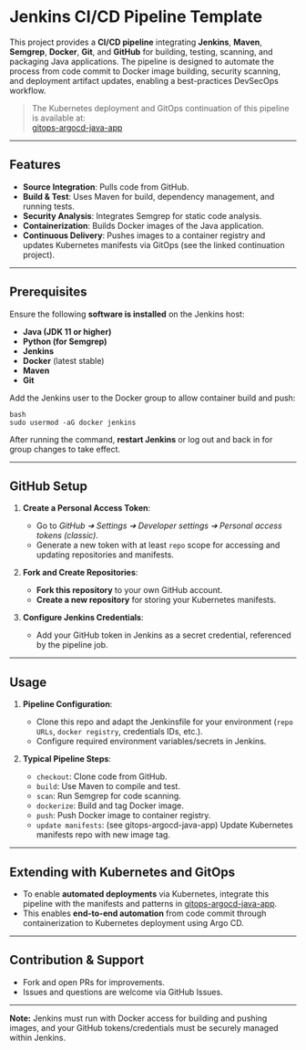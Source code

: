 # Jenkins CI/CD Pipeline Template

This project provides a **CI/CD pipeline** integrating **Jenkins**, **Maven**, **Semgrep**, **Docker**, **Git**, and **GitHub** for building, testing, scanning, and packaging Java applications. The pipeline is designed to automate the process from code commit to Docker image building, security scanning, and deployment artifact updates, enabling a best-practices DevSecOps workflow.

> The Kubernetes deployment and GitOps continuation of this pipeline is available at:  
> [gitops-argocd-java-app](https://github.com/dakkani/gitops-argocd-java-app.git)

---

## Features

- **Source Integration**: Pulls code from GitHub.
- **Build & Test**: Uses Maven for build, dependency management, and running tests.
- **Security Analysis**: Integrates Semgrep for static code analysis.
- **Containerization**: Builds Docker images of the Java application.
- **Continuous Delivery**: Pushes images to a container registry and updates Kubernetes manifests via GitOps (see the linked continuation project).

---

## Prerequisites

Ensure the following **software is installed** on the Jenkins host:
- **Java (JDK 11 or higher)**
- **Python (for Semgrep)**
- **Jenkins**
- **Docker** (latest stable)
- **Maven**
- **Git**

Add the Jenkins user to the Docker group to allow container build and push:

```
bash
sudo usermod -aG docker jenkins
```


After running the command, **restart Jenkins** or log out and back in for group changes to take effect.

---

## GitHub Setup

1. **Create a Personal Access Token**:
   - Go to *GitHub ➔ Settings ➔ Developer settings ➔ Personal access tokens (classic)*.
   - Generate a new token with at least `repo` scope for accessing and updating repositories and manifests.

2. **Fork and Create Repositories**:
   - **Fork this repository** to your own GitHub account.
   - **Create a new repository** for storing your Kubernetes manifests.

3. **Configure Jenkins Credentials**:
   - Add your GitHub token in Jenkins as a secret credential, referenced by the pipeline job.

---

## Usage

1. **Pipeline Configuration**:
   - Clone this repo and adapt the Jenkinsfile for your environment (`repo URLs`, `docker registry`, credentials IDs, etc.).
   - Configure required environment variables/secrets in Jenkins.

2. **Typical Pipeline Steps**:
   - `checkout`: Clone code from GitHub.
   - `build`: Use Maven to compile and test.
   - `scan`: Run Semgrep for code scanning.
   - `dockerize`: Build and tag Docker image.
   - `push`: Push Docker image to container registry.
   - `update manifests`: (see gitops-argocd-java-app) Update Kubernetes manifests repo with new image tag.

---

## Extending with Kubernetes and GitOps

- To enable **automated deployments** via Kubernetes, integrate this pipeline with the manifests and patterns in [gitops-argocd-java-app](https://github.com/dakkani/gitops-argocd-java-app.git).
- This enables **end-to-end automation** from code commit through containerization to Kubernetes deployment using Argo CD.

---

## Contribution & Support

- Fork and open PRs for improvements.
- Issues and questions are welcome via GitHub Issues.

---

**Note:** Jenkins must run with Docker access for building and pushing images, and your GitHub tokens/credentials must be securely managed within Jenkins.
